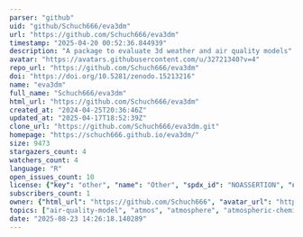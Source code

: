 ```yaml
---
parser: "github"
uid: "github/Schuch666/eva3dm"
url: "https://github.com/Schuch666/eva3dm"
timestamp: "2025-04-20 00:52:36.844939"
description: "A package to evaluate 3d weather and air quality models"
avatar: "https://avatars.githubusercontent.com/u/32721340?v=4"
repo_url: "https://github.com/Schuch666/eva3dm"
doi: "https://doi.org/10.5281/zenodo.15213216"
name: "eva3dm"
full_name: "Schuch666/eva3dm"
html_url: "https://github.com/Schuch666/eva3dm"
created_at: "2024-04-25T20:36:46Z"
updated_at: "2025-04-17T18:52:39Z"
clone_url: "https://github.com/Schuch666/eva3dm.git"
homepage: "https://schuch666.github.io/eva3dm/"
size: 9473
stargazers_count: 4
watchers_count: 4
language: "R"
open_issues_count: 10
license: {"key": "other", "name": "Other", "spdx_id": "NOASSERTION", "url": null, "node_id": "MDc6TGljZW5zZTA="}
subscribers_count: 1
owner: {"html_url": "https://github.com/Schuch666", "avatar_url": "https://avatars.githubusercontent.com/u/32721340?v=4", "login": "Schuch666", "type": "User"}
topics: ["air-quality-model", "atmos", "atmosphere", "atmospheric-chemistry", "atmospheric-modelling", "atmospheric-models", "atmospheric-science", "evaluation", "model-evaluation", "model-evaluation-metrics", "wrf-chem", "air-quality-model-evaluation"]
date: "2025-08-23 14:26:18.140289"
---
```

